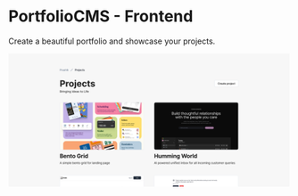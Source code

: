 # PortfolioCMS - Frontend

Create a beautiful portfolio and showcase your projects.

![Prashik Portfolio](./public/image/prashik-portfolio.png)